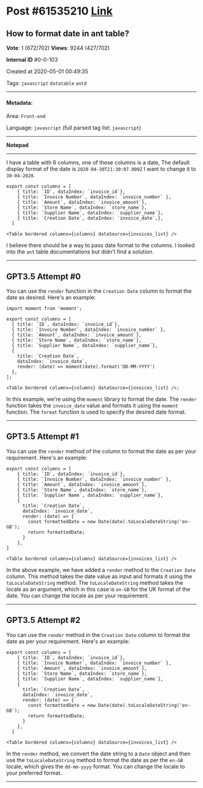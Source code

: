 
# Post \#61535210 [Link](https://stackoverflow.com/questions/61535210/)

## How to format date in ant table?

**Vote**: 1 (672/702) **Views**: 9244 (427/702) 

**Internal ID** \#0-0-103

Created at 2020-05-01 00:49:35

Tags: `javascript` `datatable` `antd`

----------

#### Metadata:

Area: `Front-end`

Language: `javascript` (full parsed tag list: `javascript`)

----------

**Notepad**


----------

I have a table with 6 columns, one of these columns is a date, The default display format of the date is `2020-04-30T21:30:07.000Z` I want to change it to `30-04-2020`.

```
export const columns = [
    { title: `ID`, dataIndex: `invoice_id`},
    { title: `Invoice Number`, dataIndex: `invoice_number` },
    { title: `Amount`, dataIndex: `invoice_amount`},
    { title: `Store Name`, dataIndex: `store_name`},
    { title: `Supplier Name`, dataIndex: `supplier_name`},
    { title: `Creation Date`, dataIndex: `invoice_date`,},
  ]

<Table bordered columns={columns} dataSource={invoices_list} />
```


I believe there should be a way to pass date format to the columns. I looked into the `ant` table documentations but didn't find a solution.


----------
        
## GPT3.5 Attempt \#0

You can use the `render` function in the `Creation Date` column to format the date as desired. Here's an example:

```
import moment from 'moment';

export const columns = [
  { title: `ID`, dataIndex: `invoice_id`},
  { title: `Invoice Number`, dataIndex: `invoice_number` },
  { title: `Amount`, dataIndex: `invoice_amount`},
  { title: `Store Name`, dataIndex: `store_name`},
  { title: `Supplier Name`, dataIndex: `supplier_name`},
  { 
    title: `Creation Date`, 
    dataIndex: `invoice_date`,
    render: (date) => moment(date).format('DD-MM-YYYY')
  },
];

<Table bordered columns={columns} dataSource={invoices_list} />;
```

In this example, we're using the `moment` library to format the date. The `render` function takes the `invoice_date` value and formats it using the `moment` function. The `format` function is used to specify the desired date format.

--------

## GPT3.5 Attempt \#1

You can use the `render` method of the column to format the date as per your requirement. Here's an example:

```
export const columns = [
    { title: `ID`, dataIndex: `invoice_id`},
    { title: `Invoice Number`, dataIndex: `invoice_number` },
    { title: `Amount`, dataIndex: `invoice_amount`},
    { title: `Store Name`, dataIndex: `store_name`},
    { title: `Supplier Name`, dataIndex: `supplier_name`},
    { 
      title: `Creation Date`, 
      dataIndex: `invoice_date`,
      render: (date) => {
        const formattedDate = new Date(date).toLocaleDateString('en-GB');
        return formattedDate;
      }
    },
]

<Table bordered columns={columns} dataSource={invoices_list} />
```

In the above example, we have added a `render` method to the `Creation Date` column. This method takes the date value as input and formats it using the `toLocaleDateString` method. The `toLocaleDateString` method takes the locale as an argument, which in this case is `en-GB` for the UK format of the date. You can change the locale as per your requirement.

--------

## GPT3.5 Attempt \#2

You can use the `render` method in the `Creation Date` column to format the date as per your requirement. Here's an example:

```
export const columns = [
    { title: `ID`, dataIndex: `invoice_id`},
    { title: `Invoice Number`, dataIndex: `invoice_number` },
    { title: `Amount`, dataIndex: `invoice_amount`},
    { title: `Store Name`, dataIndex: `store_name`},
    { title: `Supplier Name`, dataIndex: `supplier_name`},
    { 
      title: `Creation Date`, 
      dataIndex: `invoice_date`,
      render: (date) => {
        const formattedDate = new Date(date).toLocaleDateString('en-GB');
        return formattedDate;
      }
    },
  ]

<Table bordered columns={columns} dataSource={invoices_list} />
```

In the `render` method, we convert the date string to a `Date` object and then use the `toLocaleDateString` method to format the date as per the `en-GB` locale, which gives the `dd-mm-yyyy` format. You can change the locale to your preferred format.

--------
